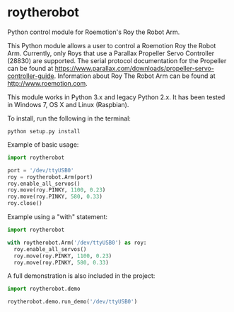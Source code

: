 # roytherobot
Python control module for Roemotion's Roy the Robot Arm.

This Python module allows a user to control a Roemotion Roy the Robot Arm. Currently, only Roys that use a
Parallax Propeller Servo Controller (28830) are supported. The serial protocol documentation for the Propeller can be
found at <https://www.parallax.com/downloads/propeller-servo-controller-guide>. Information about Roy The Robot Arm can be found at <http://www.roemotion.com>.

This module works in Python 3.x and legacy Python 2.x. It has been tested in Windows 7, OS X and Linux (Raspbian).

To install, run the following in the terminal:
```
python setup.py install
```
Example of basic usage:

```python
import roytherobot

port = '/dev/ttyUSB0'
roy = roytherobot.Arm(port)
roy.enable_all_servos()
roy.move(roy.PINKY, 1100, 0.23)
roy.move(roy.PINKY, 580, 0.33)
roy.close()
```

Example using a "with" statement:

```python
import roytherobot

with roytherobot.Arm('/dev/ttyUSB0') as roy:
  roy.enable_all_servos()
  roy.move(roy.PINKY, 1100, 0.23)
  roy.move(roy.PINKY, 580, 0.33)
```

A full demonstration is also included in the project:

```python
import roytherobot.demo

roytherobot.demo.run_demo('/dev/ttyUSB0')
```
